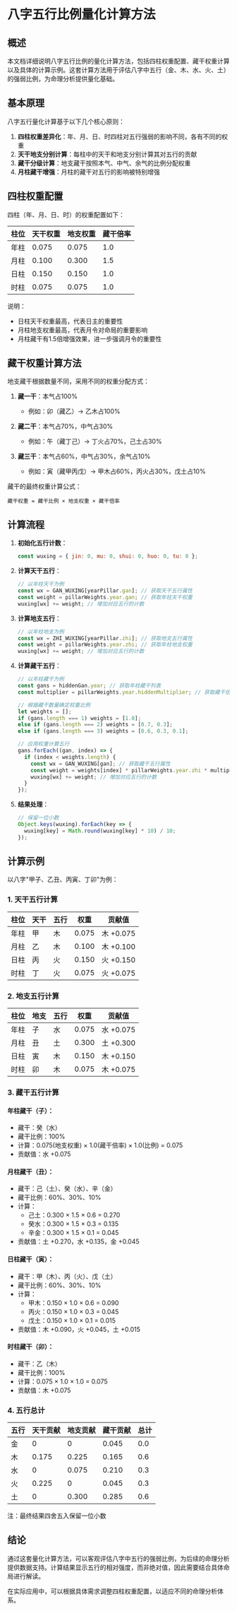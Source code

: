 # 八字五行比例量化计算方法

## 概述

本文档详细说明八字五行比例的量化计算方法，包括四柱权重配置、藏干权重计算以及具体的计算示例。这套计算方法用于评估八字中五行（金、木、水、火、土）的强弱比例，为命理分析提供量化基础。

## 基本原理

八字五行量化计算基于以下几个核心原则：

1. **四柱权重差异化**：年、月、日、时四柱对五行强弱的影响不同，各有不同的权重
2. **天干地支分别计算**：每柱中的天干和地支分别计算其对五行的贡献
3. **藏干分级计算**：地支藏干按照本气、中气、余气的比例分配权重
4. **月柱藏干增强**：月柱的藏干对五行的影响被特别增强

## 四柱权重配置

四柱（年、月、日、时）的权重配置如下：

| 柱位 | 天干权重 | 地支权重 | 藏干倍率 |
|------|---------|---------|---------|
| 年柱 | 0.075   | 0.075   | 1.0     |
| 月柱 | 0.100   | 0.300   | 1.5     |
| 日柱 | 0.150   | 0.150   | 1.0     |
| 时柱 | 0.075   | 0.075   | 1.0     |

说明：
- 日柱天干权重最高，代表日主的重要性
- 月柱地支权重最高，代表月令对命局的重要影响
- 月柱藏干有1.5倍增强效果，进一步强调月令的重要性

## 藏干权重计算方法

地支藏干根据数量不同，采用不同的权重分配方式：

1. **藏一干**：本气占100%
   - 例如：卯（藏乙）→ 乙木占100%

2. **藏二干**：本气占70%，中气占30%
   - 例如：午（藏丁己）→ 丁火占70%，己土占30%

3. **藏三干**：本气占60%，中气占30%，余气占10%
   - 例如：寅（藏甲丙戊）→ 甲木占60%，丙火占30%，戊土占10%

藏干的最终权重计算公式：
```
藏干权重 = 藏干比例 × 地支权重 × 藏干倍率
```

## 计算流程

1. **初始化五行计数**：
   ```javascript
   const wuxing = { jin: 0, mu: 0, shui: 0, huo: 0, tu: 0 };
   ```

2. **计算天干五行**：
   ```javascript
   // 以年柱天干为例
   const wx = GAN_WUXING[yearPillar.gan]; // 获取天干五行属性
   const weight = pillarWeights.year.gan; // 获取年柱天干权重
   wuxing[wx] += weight; // 增加对应五行的计数
   ```

3. **计算地支五行**：
   ```javascript
   // 以年柱地支为例
   const wx = ZHI_WUXING[yearPillar.zhi]; // 获取地支五行属性
   const weight = pillarWeights.year.zhi; // 获取年柱地支权重
   wuxing[wx] += weight; // 增加对应五行的计数
   ```

4. **计算藏干五行**：
   ```javascript
   // 以年柱藏干为例
   const gans = hiddenGan.year; // 获取年柱藏干列表
   const multiplier = pillarWeights.year.hiddenMultiplier; // 获取藏干倍率
   
   // 根据藏干数量确定权重比例
   let weights = [];
   if (gans.length === 1) weights = [1.0];
   else if (gans.length === 2) weights = [0.7, 0.3];
   else if (gans.length === 3) weights = [0.6, 0.3, 0.1];
   
   // 应用权重计算五行
   gans.forEach((gan, index) => {
     if (index < weights.length) {
       const wx = GAN_WUXING[gan]; // 获取藏干五行属性
       const weight = weights[index] * pillarWeights.year.zhi * multiplier; // 计算最终权重
       wuxing[wx] += weight; // 增加对应五行的计数
     }
   });
   ```

5. **结果处理**：
   ```javascript
   // 保留一位小数
   Object.keys(wuxing).forEach(key => {
     wuxing[key] = Math.round(wuxing[key] * 10) / 10;
   });
   ```

## 计算示例

以八字"甲子、乙丑、丙寅、丁卯"为例：

### 1. 天干五行计算

| 柱位 | 天干 | 五行 | 权重 | 贡献值 |
|------|------|------|------|--------|
| 年柱 | 甲   | 木   | 0.075 | 木 +0.075 |
| 月柱 | 乙   | 木   | 0.100 | 木 +0.100 |
| 日柱 | 丙   | 火   | 0.150 | 火 +0.150 |
| 时柱 | 丁   | 火   | 0.075 | 火 +0.075 |

### 2. 地支五行计算

| 柱位 | 地支 | 五行 | 权重 | 贡献值 |
|------|------|------|------|--------|
| 年柱 | 子   | 水   | 0.075 | 水 +0.075 |
| 月柱 | 丑   | 土   | 0.300 | 土 +0.300 |
| 日柱 | 寅   | 木   | 0.150 | 木 +0.150 |
| 时柱 | 卯   | 木   | 0.075 | 木 +0.075 |

### 3. 藏干五行计算

#### 年柱藏干（子）：
- 藏干：癸（水）
- 藏干比例：100%
- 计算：0.075(地支权重) × 1.0(藏干倍率) × 1.0(比例) = 0.075
- 贡献值：水 +0.075

#### 月柱藏干（丑）：
- 藏干：己（土）、癸（水）、辛（金）
- 藏干比例：60%、30%、10%
- 计算：
  - 己土：0.300 × 1.5 × 0.6 = 0.270
  - 癸水：0.300 × 1.5 × 0.3 = 0.135
  - 辛金：0.300 × 1.5 × 0.1 = 0.045
- 贡献值：土 +0.270，水 +0.135，金 +0.045

#### 日柱藏干（寅）：
- 藏干：甲（木）、丙（火）、戊（土）
- 藏干比例：60%、30%、10%
- 计算：
  - 甲木：0.150 × 1.0 × 0.6 = 0.090
  - 丙火：0.150 × 1.0 × 0.3 = 0.045
  - 戊土：0.150 × 1.0 × 0.1 = 0.015
- 贡献值：木 +0.090，火 +0.045，土 +0.015

#### 时柱藏干（卯）：
- 藏干：乙（木）
- 藏干比例：100%
- 计算：0.075 × 1.0 × 1.0 = 0.075
- 贡献值：木 +0.075

### 4. 五行总计

| 五行 | 天干贡献 | 地支贡献 | 藏干贡献 | 总计 |
|------|---------|---------|---------|------|
| 金   | 0       | 0       | 0.045   | 0.0  |
| 木   | 0.175   | 0.225   | 0.165   | 0.6  |
| 水   | 0       | 0.075   | 0.210   | 0.3  |
| 火   | 0.225   | 0       | 0.045   | 0.3  |
| 土   | 0       | 0.300   | 0.285   | 0.6  |

注：最终结果四舍五入保留一位小数

## 结论

通过这套量化计算方法，可以客观评估八字中五行的强弱比例，为后续的命理分析提供数据支持。计算结果显示五行的相对强度，而非绝对值，因此需要结合具体命局进行解读。

在实际应用中，可以根据具体需求调整四柱权重配置，以适应不同的命理分析体系。
